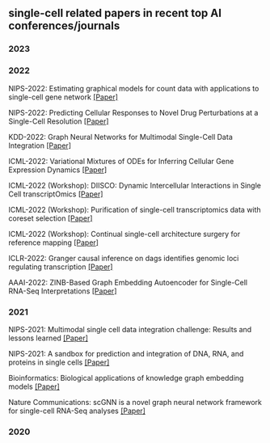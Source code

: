 ## single-cell related papers in recent top AI conferences/journals


### 2023



### 2022

NIPS-2022: Estimating graphical models for count data with
applications to single-cell gene network [[Paper]](./papers/4205_estimating_graphical_models_fo.pdf)

NIPS-2022: Predicting Cellular Responses to Novel Drug
Perturbations at a Single-Cell Resolution [[Paper]](./papers/10515_predicting_cellular_responses_.pdf)

KDD-2022: Graph Neural Networks for Multimodal Single-Cell Data Integration [[Paper]](./papers/3534678.3539213.pdf)

ICML-2022: Variational Mixtures of ODEs for Inferring Cellular Gene Expression Dynamics [[Paper]](./papers/gu22a.pdf)

ICML-2022 (Workshop): DIISCO: Dynamic Intercellular Interactions in Single Cell transcriptOmics [[Paper]](./papers/DIISCO_ICML_WCB_2022.pdf)

ICML-2022 (Workshop): Purification of single-cell transcriptomics data with coreset selection
 [[Paper]](./papers/WCBICML2022_paper_67.pdf)

ICML-2022 (Workshop): Continual single-cell architecture surgery for reference mapping [[Paper]](./papers/WCBICML2022_paper_68.pdf)

ICLR-2022: Granger causal inference on dags identifies genomic loci regulating transcription [[Paper]](./papers/2019_granger_causal_inference_on_da.pdf)

AAAI-2022: ZINB-Based Graph Embedding Autoencoder for Single-Cell RNA-Seq Interpretations [[Paper]](./papers/20392-Article_Text-24405-1-2-20220628.pdf)

### 2021

NIPS-2021: Multimodal single cell data integration challenge:
Results and lessons learned [[Paper]](./papers/lance22a.pdf)

NIPS-2021: A sandbox for prediction and integration of DNA, RNA, and proteins in single cells [[Paper]](./papers/313_a_sandbox_for_prediction_and_i.pdf)

Bioinformatics: Biological applications of knowledge graph embedding models [[Paper]](./papers/bbaa012.pdf)

Nature Communications: scGNN is a novel graph neural network framework for single-cell RNA-Seq analyses [[Paper]](./papers/scGNN.pdf)

### 2020



